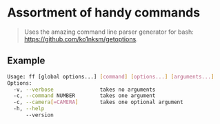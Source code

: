 # Assortment of handy commands

> Uses the amazing command line parser generator for bash: <https://github.com/ko1nksm/getoptions>.

## Example

```bash
Usage: ff [global options...] [command] [options...] [arguments...]
Options:
  -v, --verbose               takes no arguments
  -c, --command NUMBER        takes one argument
  -c, --camera[=CAMERA]       takes one optional argument
  -h, --help
      --version
```
